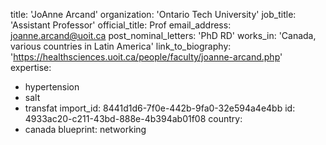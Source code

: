 title: 'JoAnne Arcand'
organization: 'Ontario Tech University'
job_title: 'Assistant Professor'
official_title: Prof
email_address: joanne.arcand@uoit.ca
post_nominal_letters: 'PhD RD'
works_in: 'Canada, various countries in Latin America'
link_to_biography: 'https://healthsciences.uoit.ca/people/faculty/joanne-arcand.php'
expertise:
  - hypertension
  - salt
  - transfat
import_id: 8441d1d6-7f0e-442b-9fa0-32e594a4e4bb
id: 4933ac20-c211-43bd-888e-4b394ab01f08
country:
  - canada
blueprint: networking
